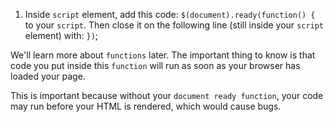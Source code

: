 1. Inside `script` element, add this code: `$(document).ready(function() { `to your `script`. Then close it on the following line (still inside your `script` element) with: `})`;

We'll learn more about `functions` later. The important thing to know is that code you put inside this `function` will run as soon as your browser has loaded your page.

This is important because without your `document ready function`, your code may run before your HTML is rendered, which would cause bugs.